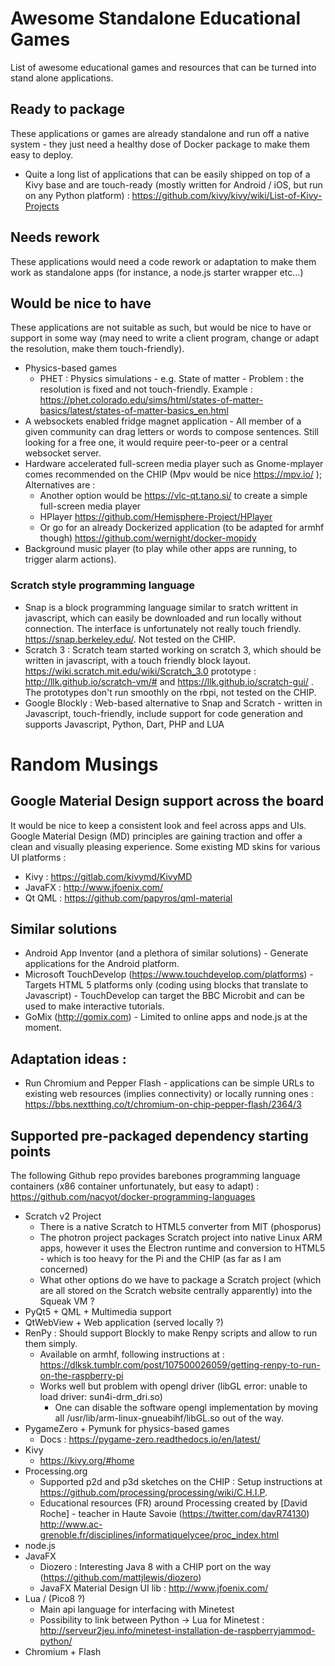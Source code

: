 # Awesome Standalone Educational Games

List of awesome educational games and resources that can be turned into stand alone applications.

## Ready to package
These applications or games are already standalone and run off a native system - they just need a healthy dose of Docker package to make them easy to deploy.
* Quite a long list of applications that can be easily shipped on top of a Kivy base and are touch-ready (mostly written for Android / iOS, but run on any Python platform) : https://github.com/kivy/kivy/wiki/List-of-Kivy-Projects

## Needs rework
These applications would need a code rework or adaptation to make them work as standalone apps (for instance, a node.js starter wrapper etc...)

## Would be nice to have
These applications are not suitable as such, but would be nice to have or support in some way (may need to write a client program, change or adapt the resolution, make them touch-friendly).

* Physics-based games 
    * PHET : Physics simulations - e.g. State of matter - Problem : the resolution is fixed and not touch-friendly. Example : 
https://phet.colorado.edu/sims/html/states-of-matter-basics/latest/states-of-matter-basics_en.html
* A websockets enabled fridge magnet application - All member of a given community can drag letters or words to compose sentences. Still looking for a free one, it would require peer-to-peer or a central websocket server.
* Hardware accelerated full-screen media player such as  Gnome-mplayer comes recommended on the CHIP (Mpv would be nice https://mpv.io/ ); Alternatives are :
    * Another option would be https://vlc-qt.tano.si/ to create a simple full-screen media player
    * HPlayer https://github.com/Hemisphere-Project/HPlayer
    * Or go for an already Dockerized application (to be adapted for armhf though) https://github.com/wernight/docker-mopidy
* Background music player (to play while other apps are running, to trigger alarm actions).

### Scratch style programming language

* Snap is a block programming language similar to sratch writtent in javascript, which can easily be downloaded and run locally without connection. The interface is unfortunately not really touch friendly. https://snap.berkeley.edu/. Not tested on the CHIP. 
* Scratch 3 : Scratch team started working on scratch 3, which should be written in javascript, with a touch friendly block layout. https://wiki.scratch.mit.edu/wiki/Scratch_3.0 prototype : http://llk.github.io/scratch-vm/# and https://llk.github.io/scratch-gui/ . The prototypes don't run smoothly on the rbpi, not tested on the CHIP.
* Google Blockly : Web-based alternative to Snap and Scratch - written in Javascript, touch-friendly, include support for code generation and supports Javascript, Python, Dart, PHP and LUA

# Random Musings 

## Google Material Design support across the board
It would be nice to keep a consistent look and feel across apps and UIs. Google Material Design (MD) principles are gaining traction and offer a clean and visually pleasing experience. Some existing MD skins for various UI platforms :

* Kivy : https://gitlab.com/kivymd/KivyMD
* JavaFX : http://www.jfoenix.com/ 
* Qt QML : https://github.com/papyros/qml-material

## Similar solutions

* Android App Inventor (and a plethora of similar solutions) - Generate applications for the Android platform.
* Microsoft TouchDevelop (https://www.touchdevelop.com/platforms) - Targets HTML 5 platforms only (coding using blocks that translate to Javascript) - TouchDevelop can target the BBC Microbit and can be used to make interactive tutorials.
* GoMix (http://gomix.com) - Limited to online apps and node.js at the moment.

## Adaptation ideas :
* Run Chromium and Pepper Flash - applications can be simple URLs to existing web resources (implies connectivity) or locally running ones : https://bbs.nextthing.co/t/chromium-on-chip-pepper-flash/2364/3 

## Supported pre-packaged dependency starting points

The following Github repo provides barebones programming language containers (x86 container unfortunately, but easy to adapt) : https://github.com/nacyot/docker-programming-languages

* Scratch v2 Project
    * There is a native Scratch to HTML5 converter from MIT (phosporus)
    * The photron project packages Scratch project into native Linux ARM apps, however it uses the Electron runtime and conversion to HTML5 - which is too heavy for the Pi and the CHIP (as far as I am concerned)
    * What other options do we have to package a Scratch project (which are all stored on the Scratch website centrally apparently) into the Squeak VM ?
* PyQt5 + QML + Multimedia support
* QtWebView + Web application (served locally ?)
* RenPy : Should support Blockly to make Renpy scripts and allow to run them simply.
    * Available on armhf, following instructions at : https://dlksk.tumblr.com/post/107500026059/getting-renpy-to-run-on-the-raspberry-pi
    * Works well but problem with opengl driver (libGL error: unable to load driver: sun4i-drm_dri.so)
        * One can disable the software opengl implementation by moving all /usr/lib/arm-linux-gnueabihf/libGL.so out of the way.
* PygameZero + Pymunk for physics-based games
   * Docs : https://pygame-zero.readthedocs.io/en/latest/
* Kivy
   * https://kivy.org/#home
* Processing.org
    * Supported p2d and p3d sketches on the CHIP : Setup instructions at https://github.com/processing/processing/wiki/C.H.I.P.
    * Educational resources (FR) around Processing created by [David Roche] - teacher in Haute Savoie (https://twitter.com/davR74130) http://www.ac-grenoble.fr/disciplines/informatiquelycee/proc_index.html 
* node.js
* JavaFX
    * Diozero : Interesting Java 8 with a CHIP port on the way (https://github.com/mattjlewis/diozero)
    * JavaFX Material Design UI lib : http://www.jfoenix.com/ 
* Lua / (Pico8 ?)
   * Main api language for interfacing with Minetest
   * Possibility to link between Python -> Lua for Minetest : http://serveur2jeu.info/minetest-installation-de-raspberryjammod-python/
* Chromium + Flash
